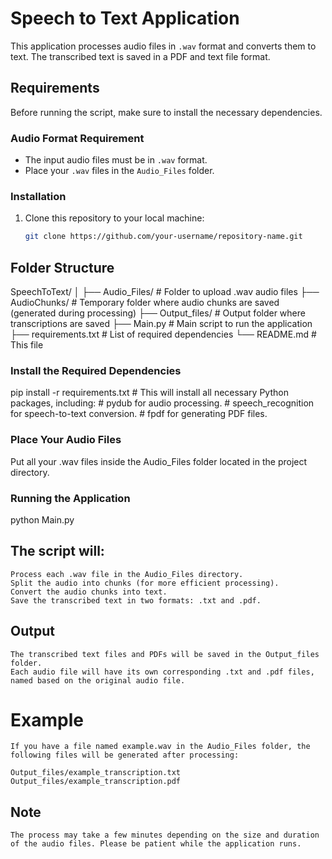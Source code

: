 # Speech to Text Application

This application processes audio files in `.wav` format and converts them to text. The transcribed text is saved in a PDF and text file format.

## Requirements

Before running the script, make sure to install the necessary dependencies.

### Audio Format Requirement
- The input audio files must be in `.wav` format.
- Place your `.wav` files in the `Audio_Files` folder.

### Installation

1. Clone this repository to your local machine:

   ```bash
   git clone https://github.com/your-username/repository-name.git

## Folder Structure
SpeechToText/
│
├── Audio_Files/       # Folder to upload .wav audio files
├── AudioChunks/       # Temporary folder where audio chunks are saved (generated during processing)
├── Output_files/      # Output folder where transcriptions are saved
├── Main.py            # Main script to run the application
├── requirements.txt   # List of required dependencies
└── README.md          # This file



### Install the Required Dependencies
pip install -r requirements.txt     # This will install all necessary Python packages, including:
                                    # pydub for audio processing.
                                    # speech_recognition for speech-to-text conversion.
                                    # fpdf for generating PDF files.


### Place Your Audio Files
Put all your .wav files inside the Audio_Files folder located in the project directory.

### Running the Application
python Main.py

## The script will:

    Process each .wav file in the Audio_Files directory.
    Split the audio into chunks (for more efficient processing).
    Convert the audio chunks into text.
    Save the transcribed text in two formats: .txt and .pdf.

## Output
    The transcribed text files and PDFs will be saved in the Output_files folder.
    Each audio file will have its own corresponding .txt and .pdf files, named based on the original audio file.

# Example
    If you have a file named example.wav in the Audio_Files folder, the following files will be generated after processing:

    Output_files/example_transcription.txt
    Output_files/example_transcription.pdf

## Note
    The process may take a few minutes depending on the size and duration of the audio files. Please be patient while the application runs.